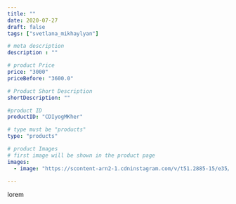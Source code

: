 ```yaml
---
title: ""
date: 2020-07-27
draft: false
tags: ["svetlana_mikhaylyan"]

# meta description
description : ""

# product Price
price: "3000"
priceBefore: "3600.0"

# Product Short Description
shortDescription: ""

#product ID
productID: "CDIyogMKher"

# type must be "products"
type: "products"

# product Images
# first image will be shown in the product page
images:
  - image: "https://scontent-arn2-1.cdninstagram.com/v/t51.2885-15/e35/115911564_173907624143519_1522823754402785224_n.jpg?se=7&tp=1&_nc_ht=scontent-arn2-1.cdninstagram.com&_nc_cat=111&_nc_ohc=izikMRndtpgAX_si4uH&oh=af64ece156de53deb78c1147379dba9d&oe=607533CB&ig_cache_key=MjM2MjM2MDY5MDIyNDI3MzMyMw%3D%3D.2"

---
```

lorem
